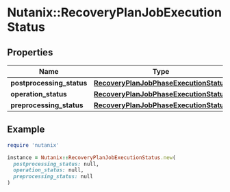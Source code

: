 # Nutanix::RecoveryPlanJobExecutionStatus

## Properties

| Name | Type | Description | Notes |
| ---- | ---- | ----------- | ----- |
| **postprocessing_status** | [**RecoveryPlanJobPhaseExecutionStatus**](RecoveryPlanJobPhaseExecutionStatus.md) |  | [optional] |
| **operation_status** | [**RecoveryPlanJobPhaseExecutionStatus**](RecoveryPlanJobPhaseExecutionStatus.md) |  | [optional] |
| **preprocessing_status** | [**RecoveryPlanJobPhaseExecutionStatus**](RecoveryPlanJobPhaseExecutionStatus.md) |  | [optional] |

## Example

```ruby
require 'nutanix'

instance = Nutanix::RecoveryPlanJobExecutionStatus.new(
  postprocessing_status: null,
  operation_status: null,
  preprocessing_status: null
)
```

